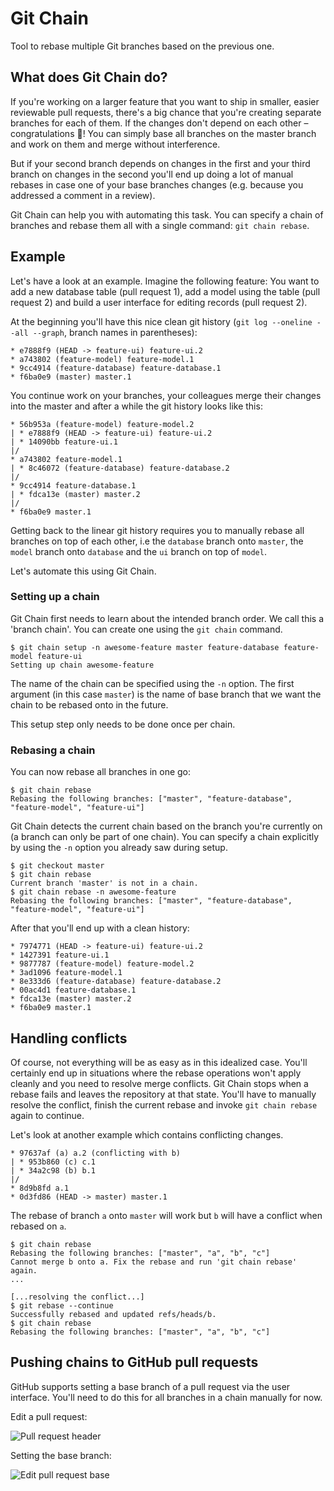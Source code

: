 # Git Chain

Tool to rebase multiple Git branches based on the previous one.

## What does Git Chain do?

If you're working on a larger feature that you want to ship in smaller, easier reviewable pull requests, there's a big chance
that you're creating separate branches for each of them. If the changes don't depend on each other – congratulations 🎉! 
You can simply base all branches on the master branch and work on them and merge without interference.

But if your second branch depends on changes in the first and your third branch on changes in the second you'll end up
doing a lot of manual rebases in case one of your base branches changes (e.g. because you addressed a comment in a review).

Git Chain can help you with automating this task. You can specify a chain of branches and rebase them all with a
single command: `git chain rebase`.

 
## Example

Let's have a look at an example. Imagine the following feature: You want to add a new database table (pull request 1), add a model
using the table (pull request 2) and build a user interface for editing records (pull request 2).

At the beginning you'll have this nice clean git history (`git log --oneline --all --graph`, branch names in parentheses):

```
* e7888f9 (HEAD -> feature-ui) feature-ui.2
* a743802 (feature-model) feature-model.1
* 9cc4914 (feature-database) feature-database.1
* f6ba0e9 (master) master.1
```

You continue work on your branches, your colleagues merge their changes into the master and after a while the git history
looks like this:

```
* 56b953a (feature-model) feature-model.2
| * e7888f9 (HEAD -> feature-ui) feature-ui.2
| * 14090bb feature-ui.1
|/  
* a743802 feature-model.1
| * 8c46072 (feature-database) feature-database.2
|/  
* 9cc4914 feature-database.1
| * fdca13e (master) master.2
|/  
* f6ba0e9 master.1
```

Getting back to the linear git history requires you to manually rebase all branches on top of each other, i.e the `database`
branch onto `master`, the `model` branch onto `database` and the `ui` branch on top of `model`.

Let's automate this using Git Chain.

### Setting up a chain

Git Chain first needs to learn about the intended branch order. We call this a 'branch chain'. You can create one using
the `git chain` command.

```
$ git chain setup -n awesome-feature master feature-database feature-model feature-ui
Setting up chain awesome-feature
```

The name of the chain can be specified using the `-n` option. The first argument (in this case `master`) is the name of
base branch that we want the chain to be rebased onto in the future.

This setup step only needs to be done once per chain.

### Rebasing a chain

You can now rebase all branches in one go:

```
$ git chain rebase
Rebasing the following branches: ["master", "feature-database", "feature-model", "feature-ui"]
```

Git Chain detects the current chain based on the branch you're currently on (a branch can only be part of one chain). You can
specify a chain explicitly by using the `-n` option you already saw during setup.

```
$ git checkout master
$ git chain rebase   
Current branch 'master' is not in a chain.
$ git chain rebase -n awesome-feature
Rebasing the following branches: ["master", "feature-database", "feature-model", "feature-ui"]
```

After that you'll end up with a clean history:

```
* 7974771 (HEAD -> feature-ui) feature-ui.2
* 1427391 feature-ui.1
* 9877787 (feature-model) feature-model.2
* 3ad1096 feature-model.1
* 8e333d6 (feature-database) feature-database.2
* 00ac4d1 feature-database.1
* fdca13e (master) master.2
* f6ba0e9 master.1
```

## Handling conflicts

Of course, not everything will be as easy as in this idealized case. You'll certainly end up in situations where the rebase 
operations won't apply cleanly and you need to resolve merge conflicts. Git Chain stops when a rebase fails and
leaves the repository at that state. You'll have to manually resolve the conflict, finish the current rebase and invoke
`git chain rebase` again to continue.

Let's look at another example which contains conflicting changes.

```
* 97637af (a) a.2 (conflicting with b)
| * 953b860 (c) c.1
| * 34a2c98 (b) b.1
|/  
* 8d9b8fd a.1
* 0d3fd86 (HEAD -> master) master.1
```

The rebase of branch `a` onto `master` will work but `b` will have a conflict when rebased on `a`.

```
$ git chain rebase
Rebasing the following branches: ["master", "a", "b", "c"]
Cannot merge b onto a. Fix the rebase and run 'git chain rebase' again. 
...

[...resolving the conflict...]
$ git rebase --continue
Successfully rebased and updated refs/heads/b.
$ git chain rebase
Rebasing the following branches: ["master", "a", "b", "c"]
```

## Pushing chains to GitHub pull requests

GitHub supports setting a base branch of a pull request via the user interface. You'll need to do this for all branches
in a chain manually for now.

Edit a pull request:

![Pull request header](https://github.com/Shopify/git-chain/blob/master/docs/screenshot_pr_header.png)

Setting the base branch:

![Edit pull request base](https://github.com/Shopify/git-chain/blob/master/docs/screenshot_pr_header_edit.png)
